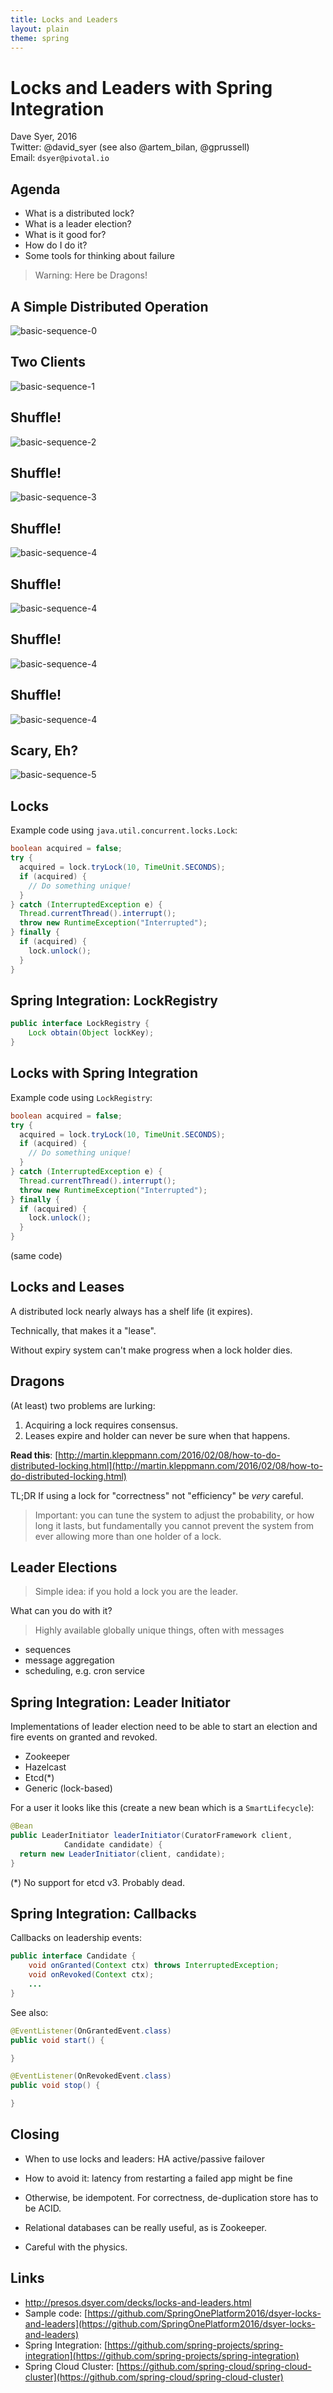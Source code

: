 ```yaml
---
title: Locks and Leaders
layout: plain
theme: spring
---
```

# Locks and Leaders with Spring Integration

Dave Syer, 2016  
Twitter: @david_syer (see also @artem_bilan, @gprussell)  
Email: `dsyer@pivotal.io`

## Agenda

* What is a distributed lock?
* What is a leader election?
* What is it good for?
* How do I do it?
* Some tools for thinking about failure



> Warning: Here be Dragons!

## A Simple Distributed Operation

![basic-sequence-0](images/locks-basic-sequence-0.png)

## Two Clients

![basic-sequence-1](images/locks-basic-sequence-1.png)

## Shuffle!

![basic-sequence-2](images/locks-basic-sequence-2.png)

## Shuffle!

![basic-sequence-3](images/locks-basic-sequence-3.png)

## Shuffle!

![basic-sequence-4](images/locks-basic-sequence-4.png)

## Shuffle!

![basic-sequence-4](images/locks-basic-sequence-2.png)

## Shuffle!

![basic-sequence-4](images/locks-basic-sequence-1.png)

## Shuffle!

![basic-sequence-4](images/locks-basic-sequence-3.png)

## Scary, Eh?

![basic-sequence-5](images/locks-basic-sequence-5.png)

## Locks

Example code using `java.util.concurrent.locks.Lock`:

```java
boolean acquired = false;
try {
  acquired = lock.tryLock(10, TimeUnit.SECONDS);
  if (acquired) {
    // Do something unique!
  }
} catch (InterruptedException e) {
  Thread.currentThread().interrupt();
  throw new RuntimeException("Interrupted");
} finally {
  if (acquired) {
    lock.unlock();
  }
}
```


## Spring Integration: LockRegistry

```java
public interface LockRegistry {
	Lock obtain(Object lockKey);
}
```

## Locks with Spring Integration

Example code using `LockRegistry`:

```java
boolean acquired = false;
try {
  acquired = lock.tryLock(10, TimeUnit.SECONDS);
  if (acquired) {
    // Do something unique!
  }
} catch (InterruptedException e) {
  Thread.currentThread().interrupt();
  throw new RuntimeException("Interrupted");
} finally {
  if (acquired) {
    lock.unlock();
  }
}
```

(same code)

## Locks and Leases

A distributed lock nearly always has a shelf life (it expires).

Technically, that makes it a "lease".

Without expiry system can't make progress when a lock holder dies.

## Dragons

(At least) two problems are lurking:

1. Acquiring a lock requires consensus.
2. Leases expire and holder can never be sure when that happens.

**Read this**:
  [http://martin.kleppmann.com/2016/02/08/how-to-do-distributed-locking.html](http://martin.kleppmann.com/2016/02/08/how-to-do-distributed-locking.html)

TL;DR If using a lock for "correctness" not "efficiency" be *very* careful.

> Important: you can tune the system to adjust the probability, or how
> long it lasts, but fundamentally you cannot prevent the system from
> ever allowing more than one holder of a lock.

## Leader Elections

> Simple idea: if you hold a lock you are the leader.

What can you do with it?

> Highly available globally unique things, often with messages

* sequences
* message aggregation
* scheduling, e.g. cron service

## Spring Integration: Leader Initiator

Implementations of leader election need to be able to start an
election and fire events on granted and revoked.

* Zookeeper
* Hazelcast
* Etcd(*)
* Generic (lock-based)

For a user it looks like this (create a new bean which is a `SmartLifecycle`):

```java
@Bean
public LeaderInitiator leaderInitiator(CuratorFramework client,
			Candidate candidate) {
  return new LeaderInitiator(client, candidate);
}
```

(*) No support for etcd v3. Probably dead.

## Spring Integration: Callbacks

Callbacks on leadership events:

```java
public interface Candidate {
	void onGranted(Context ctx) throws InterruptedException;
	void onRevoked(Context ctx);
    ...
}
```

See also:

```java
@EventListener(OnGrantedEvent.class)
public void start() {

}

@EventListener(OnRevokedEvent.class)
public void stop() {

}
```

## Closing

* When to use locks and leaders: HA active/passive failover

* How to avoid it: latency from restarting a failed app might be fine

* Otherwise, be idempotent. For correctness, de-duplication store has to be ACID.

* Relational databases can be really useful, as is Zookeeper.

* Careful with the physics.

## Links

* http://presos.dsyer.com/decks/locks-and-leaders.html
* Sample code: [https://github.com/SpringOnePlatform2016/dsyer-locks-and-leaders](https://github.com/SpringOnePlatform2016/dsyer-locks-and-leaders)
* Spring Integration: [https://github.com/spring-projects/spring-integration](https://github.com/spring-projects/spring-integration)
* Spring Cloud Cluster: [https://github.com/spring-cloud/spring-cloud-cluster](https://github.com/spring-cloud/spring-cloud-cluster)

